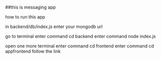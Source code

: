 ##this is messaging app


how to run this app 

in backend/db/index.js 
enter your mongodb url

go to terminal
enter command cd backend
enter command node index.js

open one more terminal
enter command cd frontend
enter command cd appfrontend
follow the link